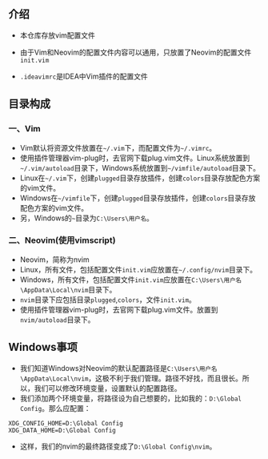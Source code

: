## 介绍

- 本仓库存放vim配置文件

- 由于Vim和Neovim的配置文件内容可以通用，只放置了Neovim的配置文件``init.vim``

- ``.ideavimrc``是IDEA中Vim插件的配置文件

  

## 目录构成

### 一、Vim

- Vim默认将资源文件放置在``~/.vim``下，而配置文件为``~/.vimrc``。
- 使用插件管理器vim-plug时，去官网下载plug.vim文件。Linux系统放置到``~/.vim/autoload``目录下，Windows系统放置到``~/vimfile/autoload``目录下。
- Linux在``~/.vim``下，创建``plugged``目录存放插件，创建``colors``目录存放配色方案的vim文件。
- Windows在``~/vimfile``下，创建``plugged``目录存放插件，创建``colors``目录存放配色方案的vim文件。
- 另，Windows的``~``目录为``C:\Users\用户名``。



### 二、Neovim(使用vimscript)

- Neovim，简称为nvim
- Linux，所有文件，包括配置文件``init.vim``应放置在``~/.config/nvim``目录下。
- Windows，所有文件，包括配置文件``init.vim``应放置在``C:\Users\用户名\AppData\Local\nvim``目录下。
- ``nvim``目录下应包括目录``plugged``,``colors``，文件``init.vim``。
- 使用插件管理器vim-plug时，去官网下载plug.vim文件。放置到``nvim/autoload``目录下。



## Windows事项

- 我们知道Windows对Neovim的默认配置路径是``C:\Users\用户名\AppData\Local\nvim``，这极不利于我们管理。路径不好找，而且很长。所以，我们可以修改环境变量，设置默认的配置路径。
- 我们添加两个环境变量，将路径设为自己想要的，比如我的：``D:\Global Config``。那么应配置：

```she
XDG_CONFIG_HOME=D:\Global Config
XDG_DATA_HOME=D:\Global Config
```
- 这样，我们的nvim的最终路径变成了``D:\Global Config\nvim``。
